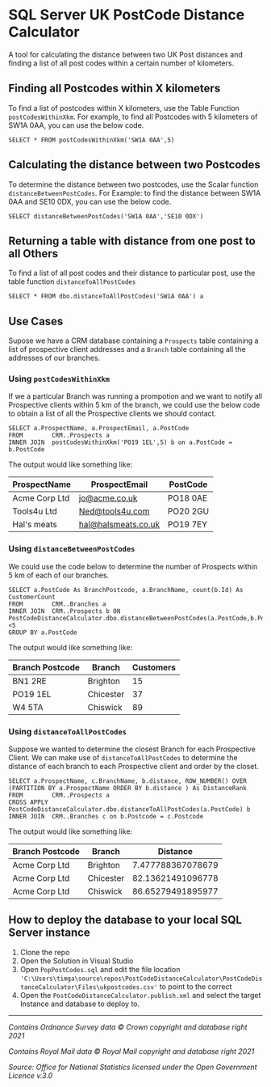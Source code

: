 # SQL Server UK PostCode Distance Calculator

A tool for calculating the distance between two UK Post distances and finding a list of all post codes within a certain number of kilometers.

## Finding all Postcodes within X kilometers

To find a list of postcodes within X kilometers, use the Table Function `postCodesWithinXkm`. For example, to find all Postcodes with 5 kilometers of SW1A 0AA, you can use the below code.

    SELECT * FROM postCodesWithinXkm('SW1A 0AA',5)

## Calculating the distance between two Postcodes

To determine the distance between two postcodes, use the Scalar function `distanceBetweenPostCodes`. For Example: to find the distance between SW1A 0AA and SE10 0DX, you can use the below code.

    SELECT distanceBetweenPostCodes('SW1A 0AA','SE10 0DX')

## Returning a table with distance from one post to all Others

To find a list of all post codes and their distance to particular post, use the table function `distanceToAllPostCodes`

    SELECT * FROM dbo.distanceToAllPostCodes('SW1A 0AA') a


## Use Cases

Supose we have a CRM database containing a `Prospects` table containing a list of prospective client addresses and a `Branch` table containing all the addresses of our branches.

### Using `postCodesWithinXkm`

If we a particular Branch was running a prompotion and we want to notify all Prospective clients within 5 km of the branch, we could use the below code to obtain a list of all the Prospective clients we should contact.

    SELECT a.ProspectName, a.ProspectEmail, a.PostCode
    FROM        CRM..Prospects a
    INNER JOIN  postCodesWithinXkm('PO19 1EL',5) b on a.PostCode = b.PostCode

The output would like something like:

| ProspectName      |ProspectEmail        | PostCode     |
| -----------       | -----------         |-----------   |
| Acme Corp Ltd     | jo@acme.co.uk       |PO18 0AE      |
| Tools4u Ltd       | Ned@tools4u.com     |PO20 2GU      |
| Hal's meats       | hal@halsmeats.co.uk |PO19 7EY      |

### Using `distanceBetweenPostCodes`

 We could use the code below to determine the number of Prospects within 5 km of each of our branches.

    SELECT a.PostCode As BranchPostcode, a.BranchName, count(b.Id) As CustomerCount
    FROM        CRM..Branches a
    INNER JOIN  CRM..Prospects b ON PostCodeDistanceCalculator.dbo.distanceBetweenPostCodes(a.PostCode,b.PostCode)<5
    GROUP BY a.PostCode

The output would like something like:

| Branch Postcode   |Branch         | Customers    |
| -----------       | -----------   |-----------   |
| BN1 2RE           | Brighton      |15            |
| PO19 1EL          | Chicester     |37            |
| W4 5TA            | Chiswick      |89            |

### Using `distanceToAllPostCodes`

Suppose we wanted to determine the closest Branch for each Prospective Client. We can make use of `distanceToAllPostCodes` to determine the distance of each branch to each Prospective client and order by the closet.

    SELECT a.ProspectName, c.BranchName, b.distance, ROW_NUMBER() OVER (PARTITION BY a.ProspectName ORDER BY b.distance ) As DistanceRank
    FROM        CRM..Prospects a
    CROSS APPLY PostCodeDistanceCalculator.dbo.distanceToAllPostCodes(a.PostCode) b
    INNER JOIN  CRM..Branches c on b.Postcode = c.Postcode

The output would like something like:

| Branch Postcode   |Branch         | Distance          |
| -----------       | -----------   |-----------        |
| Acme Corp Ltd     | Brighton      |7.477788367078679  |
| Acme Corp Ltd     | Chicester     |82.13621491096778  |
| Acme Corp Ltd     | Chiswick      |86.65279491895977  |


## How to deploy the database to your local SQL Server instance

1. Clone the repo
2. Open the Solution in Visual Studio
3. Open `PopPostCodes.sql` and edit the file location `'C:\Users\timga\source\repos\PostCodeDistanceCalculator\PostCodeDistanceCalculator\Files\ukpostcodes.csv'` to point to the correct 
4. Open the `PostCodeDistanceCalculator.publish.xml` and select the target Instance and database to deploy to.

 ***

*Contains Ordnance Survey data © Crown copyright and database right 2021*

*Contains Royal Mail data © Royal Mail copyright and database right 2021*

*Source: Office for National Statistics licensed under the Open Government Licence v.3.0*
